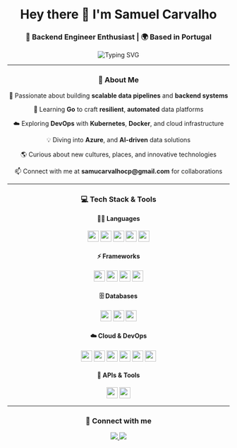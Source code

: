 <h1 align="center">Hey there 👋 I'm Samuel Carvalho</h1>
<h3 align="center">🚀 Backend Engineer Enthusiast | 🌍 Based in Portugal</h3>

<div align="center">
  <img src="https://readme-typing-svg.herokuapp.com?font=Fira+Code&pause=1000&color=00F7FF&center=true&vCenter=true&width=450&lines=Welcome+to+my+GitHub!;I'm+a+Backend+Engineer;I+build+resilient+and+scalable+systems" alt="Typing SVG" />
</div>

---

<div align="center"><h3>🧠 About Me</h3></div>

<div align="center">
  <p>🚀 Passionate about building <strong>scalable data pipelines</strong> and <strong>backend systems</strong></p>
  <p>🔧 Learning <strong>Go</strong> to craft <strong>resilient</strong>, <strong>automated</strong> data platforms</p>
  <p>☁️ Exploring <strong>DevOps</strong> with <strong>Kubernetes</strong>, <strong>Docker</strong>, and cloud infrastructure</p>
  <p>💡 Diving into <strong>Azure</strong>, and <strong>AI-driven</strong> data solutions</p>
  <p>🌎 Curious about new cultures, places, and innovative technologies</p>
  <p>📫 Connect with me at <strong>samucarvalhocp@gmail.com</strong> for collaborations</p>
</div>

---

<div align="center"><h3>💻 Tech Stack & Tools</h3></div>

<div align="center"><h4>🧑‍💻 Languages</h4></div>

<div align="center">
  <img src="https://img.shields.io/badge/Node.js-339933?style=flat&logo=nodedotjs&logoColor=white" height="25" />
  <img src="https://img.shields.io/badge/JavaScript-F7DF1E?style=flat&logo=javascript&logoColor=black" height="25" />
  <img src="https://img.shields.io/badge/TypeScript-3178C6?style=flat&logo=typescript&logoColor=white" height="25" />
  <img src="https://img.shields.io/badge/Python-3776AB?style=flat&logo=python&logoColor=white" height="25" />
  <img src="https://img.shields.io/badge/Go-00ADD8?style=flat&logo=go&logoColor=white" height="25" />
</div>

<div align="center"><h4>⚡ Frameworks</h4></div>

<div align="center">
  <img src="https://img.shields.io/badge/Express.js-000000?style=flat&logo=express&logoColor=white" height="25" />
  <img src="https://img.shields.io/badge/NestJS-E0234E?style=flat&logo=nestjs&logoColor=white" height="25" />
  <img src="https://img.shields.io/badge/FastAPI-009688?style=flat&logo=fastapi&logoColor=white" height="25" />
  <img src="https://img.shields.io/badge/Gin-00ADD8?style=flat&logo=go&logoColor=white" height="25" />
</div>

<div align="center"><h4>🗄️ Databases</h4></div>

<div align="center">
  <img src="https://img.shields.io/badge/MongoDB-47A248?style=flat&logo=mongodb&logoColor=white" height="25" />
  <img src="https://img.shields.io/badge/PostgreSQL-4169E1?style=flat&logo=postgresql&logoColor=white" height="25" />
  <img src="https://img.shields.io/badge/Azure_Cosmos_DB-0078D7?style=flat&logo=microsoftazure&logoColor=white" height="25" />
</div>

<div align="center"><h4>☁️ Cloud & DevOps</h4></div>

<div align="center">
  <img src="https://img.shields.io/badge/Docker-2496ED?style=flat&logo=docker&logoColor=white" height="25" />
  <img src="https://img.shields.io/badge/Microsoft_Azure-0078D7?style=flat&logo=microsoftazure&logoColor=white" height="25" />
  <img src="https://img.shields.io/badge/Azure_DevOps-0078D7?style=flat&logo=azuredevops&logoColor=white" height="25" />
  <img src="https://img.shields.io/badge/Azure_Blob_Storage-0078D7?style=flat&logo=microsoftazure&logoColor=white" height="25" />
  <img src="https://img.shields.io/badge/Azure_AI-0078D7?style=flat&logo=microsoftazure&logoColor=white" height="25" />
  <img src="https://img.shields.io/badge/Computer_Vision-0078D7?style=flat&logo=microsoftazure&logoColor=white" height="25" />
</div>

<div align="center"><h4>🔌 APIs & Tools</h4></div>

<div align="center">
  <img src="https://img.shields.io/badge/OpenAI_API-412991?style=flat&logo=openai&logoColor=white" height="25" />
  <img src="https://img.shields.io/badge/Swagger-85EA2D?style=flat&logo=swagger&logoColor=black" height="25" />
</div>

---

<div align="center"><h3>🔗 Connect with me</h3></div>

<div align="center">
  <a href="https://www.linkedin.com/in/samusafe/" target="_blank">
    <img src="https://img.shields.io/badge/LinkedIn-%230077B5.svg?style=for-the-badge&logo=linkedin&logoColor=white" />
  </a>
  <a href="mailto:samucarvalhocp@gmail.com">
    <img src="https://img.shields.io/badge/Email-D14836?style=for-the-badge&logo=gmail&logoColor=white"/>
  </a>
</div>
